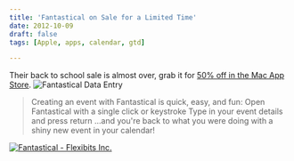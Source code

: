 ```yaml
---
title: 'Fantastical on Sale for a Limited Time'
date: 2012-10-09
draft: false
tags: [Apple, apps, calendar, gtd]

---
```


Their back to school sale is almost over, grab it for [50% off in the Mac App Store](http://target.georiot.com/Proxy.ashx?grid=9646&id=6PFrOqNV4B8&offerid=162397&type=3&subid=0&tmpid=3664&RD_PARM1=http%253A%252F%252Fitunes.apple.com%252Fca%252Fapp%252Ffantastical%252Fid435003921%253Fmt%253D12%2526uo%253D4%2526partnerId%253D30). ![Fantastical Data Entry](https://chrisenns.com/wp-content/uploads/2012/10/Fantastical-Data-Entry.png "Fantastical Data Entry")

> Creating an event with Fantastical is quick, easy, and fun: Open Fantastical with a single click or keystroke Type in your event details and press return ...and you're back to what you were doing with a shiny new event in your calendar!

[![Fantastical - Flexibits Inc.](http://r.mzstatic.com/images/web/linkmaker/badge_macappstore-lrg.gif)](http://target.georiot.com/Proxy.ashx?grid=9646&id=6PFrOqNV4B8&offerid=162397&type=3&subid=0&tmpid=3664&RD_PARM1=http%253A%252F%252Fitunes.apple.com%252Fca%252Fapp%252Ffantastical%252Fid435003921%253Fmt%253D12%2526uo%253D4%2526partnerId%253D30)